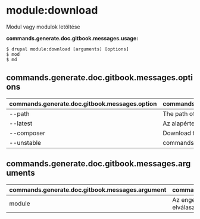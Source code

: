 # module:download
Modul vagy modulok letöltése

**commands.generate.doc.gitbook.messages.usage:**
```
$ drupal module:download [arguments] [options]
$ mod  
$ md  
```

## commands.generate.doc.gitbook.messages.options
commands.generate.doc.gitbook.messages.option | commands.generate.doc.gitbook.messages.details
-------|-------------
--path | The path of the contrib project
--latest | Az alapértelmezés a legfrissebb verzió letöltése
--composer | Download the module using Composer
--unstable | commands.module.install.options.unstable

## commands.generate.doc.gitbook.messages.arguments
commands.generate.doc.gitbook.messages.argument | commands.generate.doc.gitbook.messages.details
---------|-------------
module | Az engedélyezendő modulokat szóközzel kell elválasztani
